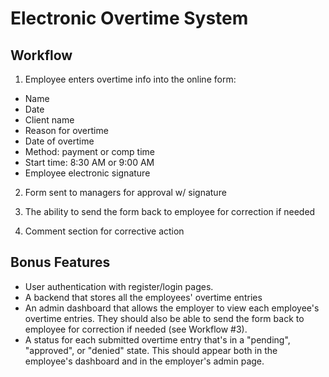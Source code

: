 # Electronic Overtime System

## Workflow

1. Employee enters overtime info into the online form:
- Name
- Date
- Client name
- Reason for overtime
- Date of overtime
- Method: payment or comp time
- Start time: 8:30 AM or 9:00 AM
- Employee electronic signature

2. Form sent to managers for approval w/ signature

3. The ability to send the form back to employee for correction if needed

4. Comment section for corrective action

## Bonus Features

- User authentication with register/login pages.
- A backend that stores all the employees' overtime entries
- An admin dashboard that allows the employer to view each employee's overtime entries. 
  They should also be able to send the form back to employee for correction if needed (see Workflow #3).
- A status for each submitted overtime entry that's in a "pending", "approved", or "denied" state.
  This should appear both in the employee's dashboard and in the employer's admin page. 
